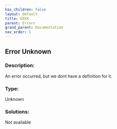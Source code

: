 ```yaml
---
has_children: false
layout: default
title: EXXX
parent: Errors
grand_parent: Documentation
nav_order: 1
---
```

## Error Unknown

### Description:
An error occurred, but we dont have a definition for it.

### Type:
Unknown

### Solutions:
Not available